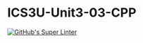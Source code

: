 # ICS3U-Unit3-03-CPP

[![GitHub's Super Linter](https://github.com/Peter-Gemmell/ICS3U-Unit3-03-CPP/workflows/GitHub's%20Super%20Linter/badge.svg)](https://github.com/Peter-Gemmell/ICS3U-Unit3-03-CPP/actions)
